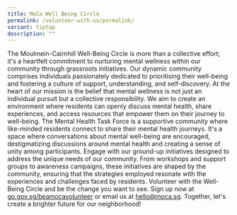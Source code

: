 ```yaml
---
title: MoCa Well Being Circle
permalink: /volunteer-with-us/permalink/
variant: tiptap
description: ""
---
```

<p>The Moulmein-Cairnhill Well-Being Circle is more than a collective effort;
it's a heartfelt commitment to nurturing mental wellness within our community
through grassroots initiatives. Our dynamic community comprises individuals
passionately dedicated to prioritising their well-being and fostering a
culture of support, understanding, and self-discovery. At the heart of
our mission is the belief that mental wellness is not just an individual
pursuit but a collective responsibility. We aim to create an environment
where residents can openly discuss mental health, share experiences, and
access resources that empower them on their journey to well-being. The
Mental Health Task Force is a supportive community where like-minded residents
connect to share their mental health journeys. It's a space where conversations
about mental well-being are encouraged, destigmatizing discussions around
mental health and creating a sense of unity among participants. Engage
with our ground-up initiatives designed to address the unique needs of
our community. From workshops and support groups to awareness campaigns,
these initiatives are shaped by the community, ensuring that the strategies
employed resonate with the experiences and challenges faced by residents.
Volunteer with the Well-Being Circle and be the change you want to see.
Sign up now at <a href="http://go.gov.sg/beamocavolunteer" rel="noopener noreferrer nofollow" target="_blank">go.gov.sg/beamocavolunteer</a> or
email us at <a href="mailto:hello@moca.sg" rel="noopener noreferrer nofollow" target="_blank">hello@moca.sg</a>.
Together, let's create a brighter future for our neighborhood!</p>